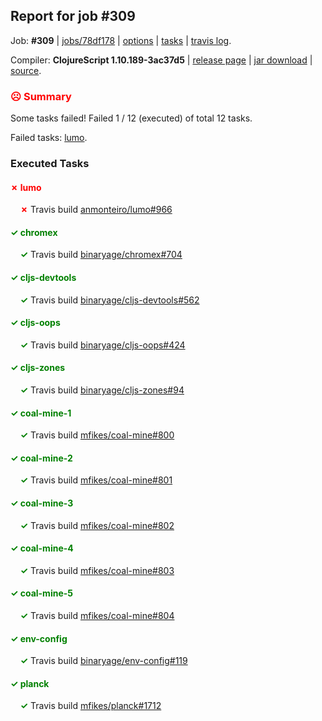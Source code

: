 ## Report for job #309

Job: **#309** | [jobs/78df178](https://github.com/cljs-oss/canary/commit/78df178cd30e53c2b37b8a65dc1e24e9cf5e2554) | [options](options.edn) | [tasks](tasks.edn) | [travis log](https://travis-ci.org/cljs-oss/canary/builds/354641114).

Compiler: **ClojureScript 1.10.189-3ac37d5** | [release page](https://github.com/cljs-oss/canary/releases/tag/r1.10.189-3ac37d5) | [jar download](https://github.com/cljs-oss/canary/releases/download/r1.10.189-3ac37d5/clojurescript-1.10.189-3ac37d5.jar) | [source](https://github.com/clojure/clojurescript/commit/3ac37d5843541aace91e25a657c3501c7f7c512f).

### <b style='color:red'>☹ Summary</b>

Some tasks failed! Failed 1 / 12 (executed) of total 12 tasks.

Failed tasks: [lumo](#-lumo).

### Executed Tasks

#### <b style='color:red'>&#x2717; lumo</b>
&nbsp;&nbsp;&nbsp;&nbsp;<b style='color:red'>&#x2717;</b> Travis build [anmonteiro/lumo#966](https://travis-ci.org/anmonteiro/lumo/builds/354642114)<br>

#### <b style='color:green'>&#x2713; chromex</b>
&nbsp;&nbsp;&nbsp;&nbsp;<b style='color:green'>&#x2713;</b> Travis build [binaryage/chromex#704](https://travis-ci.org/binaryage/chromex/builds/354642078)<br>

#### <b style='color:green'>&#x2713; cljs-devtools</b>
&nbsp;&nbsp;&nbsp;&nbsp;<b style='color:green'>&#x2713;</b> Travis build [binaryage/cljs-devtools#562](https://travis-ci.org/binaryage/cljs-devtools/builds/354642082)<br>

#### <b style='color:green'>&#x2713; cljs-oops</b>
&nbsp;&nbsp;&nbsp;&nbsp;<b style='color:green'>&#x2713;</b> Travis build [binaryage/cljs-oops#424](https://travis-ci.org/binaryage/cljs-oops/builds/354642084)<br>

#### <b style='color:green'>&#x2713; cljs-zones</b>
&nbsp;&nbsp;&nbsp;&nbsp;<b style='color:green'>&#x2713;</b> Travis build [binaryage/cljs-zones#94](https://travis-ci.org/binaryage/cljs-zones/builds/354642090)<br>

#### <b style='color:green'>&#x2713; coal-mine-1</b>
&nbsp;&nbsp;&nbsp;&nbsp;<b style='color:green'>&#x2713;</b> Travis build [mfikes/coal-mine#800](https://travis-ci.org/mfikes/coal-mine/builds/354642092)<br>

#### <b style='color:green'>&#x2713; coal-mine-2</b>
&nbsp;&nbsp;&nbsp;&nbsp;<b style='color:green'>&#x2713;</b> Travis build [mfikes/coal-mine#801](https://travis-ci.org/mfikes/coal-mine/builds/354642096)<br>

#### <b style='color:green'>&#x2713; coal-mine-3</b>
&nbsp;&nbsp;&nbsp;&nbsp;<b style='color:green'>&#x2713;</b> Travis build [mfikes/coal-mine#802](https://travis-ci.org/mfikes/coal-mine/builds/354642098)<br>

#### <b style='color:green'>&#x2713; coal-mine-4</b>
&nbsp;&nbsp;&nbsp;&nbsp;<b style='color:green'>&#x2713;</b> Travis build [mfikes/coal-mine#803](https://travis-ci.org/mfikes/coal-mine/builds/354642100)<br>

#### <b style='color:green'>&#x2713; coal-mine-5</b>
&nbsp;&nbsp;&nbsp;&nbsp;<b style='color:green'>&#x2713;</b> Travis build [mfikes/coal-mine#804](https://travis-ci.org/mfikes/coal-mine/builds/354642102)<br>

#### <b style='color:green'>&#x2713; env-config</b>
&nbsp;&nbsp;&nbsp;&nbsp;<b style='color:green'>&#x2713;</b> Travis build [binaryage/env-config#119](https://travis-ci.org/binaryage/env-config/builds/354642118)<br>

#### <b style='color:green'>&#x2713; planck</b>
&nbsp;&nbsp;&nbsp;&nbsp;<b style='color:green'>&#x2713;</b> Travis build [mfikes/planck#1712](https://travis-ci.org/mfikes/planck/builds/354642129)<br>